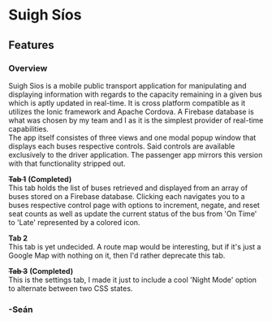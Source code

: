 # Suigh Síos
## Features
### Overview
Suigh Sios is a mobile public transport application for manipulating and displaying information with regards to the capacity remaining in a given bus which is aptly updated in real-time. It is cross platform compatible as it utilizes the Ionic framework 
and Apache Cordova. A Firebase database is what was chosen by my team and I as it is the simplest provider of real-time capabilities.  
The app itself consistes of three views and one modal popup window that displays each buses respective controls. Said controls are available exclusively to the driver application. The passenger app mirrors this version with that functionality stripped out.


~~**Tab 1**~~ **(Completed)**    
This tab holds the list of buses retrieved and displayed from an array of buses stored on a Firebase database. Clicking each navigates you to a buses respective control page with options to increment, negate, and reset seat counts as well as
update the current status of the bus from 'On Time' to 'Late' represented by a colored icon.

**Tab 2**  
This tab is yet undecided. A route map would be interesting, but if it's just a Google Map with nothing on it, then I'd rather deprecate this tab.

~~**Tab 3**~~ **(Completed)**    
This is the settings tab, I made it just to include a cool 'Night Mode' option to alternate between two CSS states.


### -Seán
